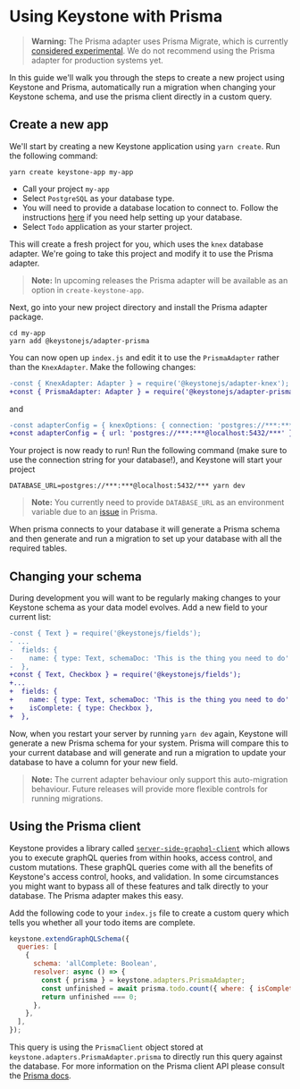 <!--[meta]
section: guides
title: Using Keystone with Prisma
[meta]-->

# Using Keystone with Prisma

> **Warning:** The Prisma adapter uses Prisma Migrate, which is currently [considered experimental](https://www.prisma.io/docs/reference/tools-and-interfaces/prisma-migrate). We do not recommend using the Prisma adapter for production systems yet.

In this guide we'll walk you through the steps to create a new project using Keystone and Prisma, automatically run a migration when changing your Keystone schema, and use the prisma client directly in a custom query.

## Create a new app

We'll start by creating a new Keystone application using `yarn create`. Run the following command:

```
yarn create keystone-app my-app
```

 * Call your project `my-app`
 * Select `PostgreSQL` as your database type.
 * You will need to provide a database location to connect to. Follow the instructions [here](/docs/quick-start/adapters.md) if you need help setting up your database.
 * Select `Todo` application as your starter project.

This will create a fresh project for you, which uses the `knex` database adapter. We're going to take this project and modify it to use the Prisma adapter.

> **Note:** In upcoming releases the Prisma adapter will be available as an option in `create-keystone-app`.

Next, go into your new project directory and install the Prisma adapter package.

```
cd my-app
yarn add @keystonejs/adapter-prisma
```

You can now open up `index.js` and edit it to use the `PrismaAdapter` rather than the `KnexAdapter`. Make the following changes:

```diff
-const { KnexAdapter: Adapter } = require('@keystonejs/adapter-knex');
+const { PrismaAdapter: Adapter } = require('@keystonejs/adapter-prisma');
```

and

```diff
-const adapterConfig = { knexOptions: { connection: 'postgres://***:***@localhost:5432/***' } };
+const adapterConfig = { url: 'postgres://***:***@localhost:5432/***' } };
```

Your project is now ready to run! Run the following command (make sure to use the connection string for your database!), and Keystone will start your project

```
DATABASE_URL=postgres://***:***@localhost:5432/*** yarn dev
```

> **Note:** You currently need to provide `DATABASE_URL` as an environment variable due to an [issue](https://github.com/prisma/prisma/issues/3750) in Prisma.

When prisma connects to your database it will generate a Prisma schema and then generate and run a migration to set up your database with all the required tables.

## Changing your schema

During development you will want to be regularly making changes to your Keystone schema as your data model evolves.
Add a new field to your current list:

```diff
-const { Text } = require('@keystonejs/fields');
- ...
-  fields: {
-    name: { type: Text, schemaDoc: 'This is the thing you need to do' },
-  },
+const { Text, Checkbox } = require('@keystonejs/fields');
+...
+  fields: {
+    name: { type: Text, schemaDoc: 'This is the thing you need to do' },
+    isComplete: { type: Checkbox },
+  },
```

Now, when you restart your server by running `yarn dev` again, Keystone will generate a new Prisma schema for your system. Prisma will compare this to your current database and will generate and run a migration to update your database to have a column for your new field.

> **Note:** The current adapter behaviour only support this auto-migration behaviour. Future releases will provide more flexible controls for running migrations.

## Using the Prisma client

Keystone provides a library called [`server-side-graphql-client`](/docs/discussions/server-side-graphql.md) which allows you to execute graphQL queries from within hooks, access control, and custom mutations. These graphQL queries come with all the benefits of Keystone's access control, hooks, and validation. In some circumstances you might want to bypass all of these features and talk directly to your database. The Prisma adapter makes this easy.

Add the following code to your `index.js` file to create a custom query which tells you whether all your todo items are complete.

```javascript
keystone.extendGraphQLSchema({
  queries: [
    {
      schema: 'allComplete: Boolean',
      resolver: async () => {
        const { prisma } = keystone.adapters.PrismaAdapter;
        const unfinished = await prisma.todo.count({ where: { isComplete: { equals: false } } });
        return unfinished === 0;
      },
    },
  ],
});
```

This query is using the `PrismaClient` object stored at `keystone.adapters.PrismaAdapter.prisma` to directly run this query against the database.
For more information on the Prisma client API please consult the [Prisma docs](https://www.prisma.io/docs/reference/tools-and-interfaces/prisma-client).
